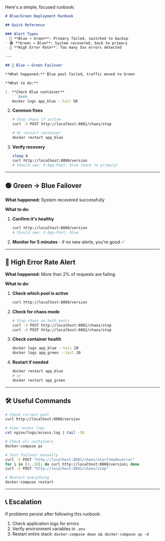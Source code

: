Here's a simple, focused runbook:

```markdown
# Blue/Green Deployment Runbook

## Quick Reference

### Alert Types
- 🔴 **Blue → Green**: Primary failed, switched to backup
- 🟢 **Green → Blue**: System recovered, back to primary  
- 🚨 **High Error Rate**: Too many 5xx errors detected

---

## 🔴 Blue → Green Failover

**What happened:** Blue pool failed, traffic moved to Green

**What to do:**

1. **Check Blue container**
   ```bash
   docker logs app_blue --tail 50
   ```

2. **Common fixes**
   ```bash
   # Stop chaos if active
   curl -X POST http://localhost:8081/chaos/stop
   
   # Or restart container
   docker restart app_blue
   ```

3. **Verify recovery**
   ```bash
   sleep 6
   curl http://localhost:8080/version
   # Should see: X-App-Pool: blue (back to primary)
   ```

---

## 🟢 Green → Blue Failover

**What happened:** System recovered successfully

**What to do:**

1. **Confirm it's healthy**
   ```bash
   curl http://localhost:8080/version
   # Should see: X-App-Pool: blue
   ```

2. **Monitor for 5 minutes** - if no new alerts, you're good ✅

---

## 🚨 High Error Rate Alert

**What happened:** More than 2% of requests are failing

**What to do:**

1. **Check which pool is active**
   ```bash
   curl http://localhost:8080/version
   ```

2. **Check for chaos mode**
   ```bash
   # Stop chaos on both pools
   curl -X POST http://localhost:8081/chaos/stop
   curl -X POST http://localhost:8082/chaos/stop
   ```

3. **Check container health**
   ```bash
   docker logs app_blue --tail 20
   docker logs app_green --tail 20
   ```

4. **Restart if needed**
   ```bash
   docker restart app_blue
   # or
   docker restart app_green
   ```

---

## 🛠️ Useful Commands

```bash
# Check current pool
curl http://localhost:8080/version

# View recent logs
cat nginx/logs/access.log | tail -10

# Check all containers
docker-compose ps

# Test failover manually
curl -X POST "http://localhost:8081/chaos/start?mode=error"
for i in {1..10}; do curl http://localhost:8080/version; done
curl -X POST "http://localhost:8081/chaos/stop"

# Restart everything
docker-compose restart
```

---

## 📞 Escalation

If problems persist after following this runbook:
1. Check application logs for errors
2. Verify environment variables in `.env`
3. Restart entire stack: `docker-compose down && docker-compose up -d`
```